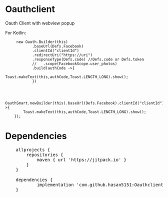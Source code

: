 # Oauthclient
Oauth Client with webview popup

For Kotlin:

         new Oauth.Builder(this)
                .baseUrl(Defs.Facebook)
                .clientId("clientId")
                .redirectUri("https://uri")
                .responseType(Defs.code) //Defs.code or Defs.token
                //   .scope(FacebookScope.user_photos)
                .build(authCode ->{
                    Toast.makeText(this,authCode,Toast.LENGTH_LONG).show();
                })
		
		
		
        OauthSmart.newBuilder(this).baseUrl(Defs.Facebook).clientId("clientId").redirectUri("https://uri").responseType(Defs.code).build(authCode->{
            Toast.makeText(this,authCode,Toast.LENGTH_LONG).show();
        });
        

# Dependencies 
<pre>
	allprojects {
		repositories {
 			maven { url 'https://jitpack.io' }
		}
	}
  
  	dependencies {
	        implementation 'com.github.hasan5151:Oauthclient:2.5'
	}
</pre>
